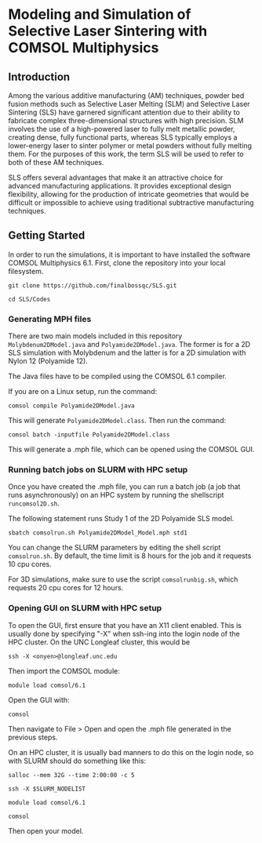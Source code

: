 # Modeling and Simulation of Selective Laser Sintering with COMSOL Multiphysics

## Introduction

Among the various additive manufacturing (AM) techniques, powder bed fusion methods such as Selective Laser Melting (SLM) and Selective Laser Sintering (SLS) have garnered significant attention due to their ability to fabricate complex three-dimensional structures with high precision. SLM involves the use of a high-powered laser to fully melt metallic powder, creating dense, fully functional parts, whereas SLS typically employs a lower-energy laser to sinter polymer or metal powders without fully melting them. For the purposes of this work, the term SLS will be used to refer to both of these AM techniques.

SLS offers several advantages that make it an attractive choice for advanced manufacturing applications. It provides exceptional design flexibility, allowing for the production of intricate geometries that would be difficult or impossible to achieve using traditional subtractive manufacturing techniques.

## Getting Started

In order to run the simulations, it is important to have installed the software COMSOL Multiphysics 6.1. First, clone the repository into your local filesystem.

```git clone https://github.com/finalbossqc/SLS.git```

```cd SLS/Codes```

### Generating MPH files

There are two main models included in this repository ```Molybdenum2DModel.java``` and ```Polyamide2DModel.java```. The former is for a 2D SLS simulation with Molybdenum and the latter is for a 2D simulation with Nylon 12 (Polyamide 12). 

The Java files have to be compiled using the COMSOL 6.1 compiler. 

If you are on a Linux setup, run the command:

```comsol compile Polyamide2DModel.java```

This will generate ```Polyamide2DModel.class```. Then run the command:

```comsol batch -inputfile Polyamide2DModel.class```

This will generate a .mph file, which can be opened using the COMSOL GUI. 

### Running batch jobs on SLURM with HPC setup

Once you have created the .mph file, you can run a batch job (a job that runs asynchronously) on an HPC system by running the shellscript ```runcomsol2D.sh```. 

The following statement runs Study 1 of the 2D Polyamide SLS model.

```sbatch comsolrun.sh Polyamide2DModel_Model.mph std1```

You can change the SLURM parameters by editing the shell script ```comsolrun.sh```. By default, the time limit is 8 hours for the job and it requests 10 cpu cores.

For 3D simulations, make sure to use the script ```comsolrunbig.sh```, which requests 20 cpu cores for 12 hours. 

### Opening GUI on SLURM with HPC setup

To open the GUI, first ensure that you have an X11 client enabled. This is usually done by specifying "-X" when ssh-ing into the login node of the HPC cluster. On the UNC Longleaf cluster, this would be

```ssh -X <onyen>@longleaf.unc.edu```

Then import the COMSOL module:

```module load comsol/6.1```

Open the GUI with:

```comsol```

Then navigate to File > Open and open the .mph file generated in the previous steps.

On an HPC cluster, it is usually bad manners to do this on the login node, so with SLURM should do something like this:

```salloc --mem 32G --time 2:00:00 -c 5```

```ssh -X $SLURM_NODELIST```

```module load comsol/6.1```

```comsol```

Then open your model.

